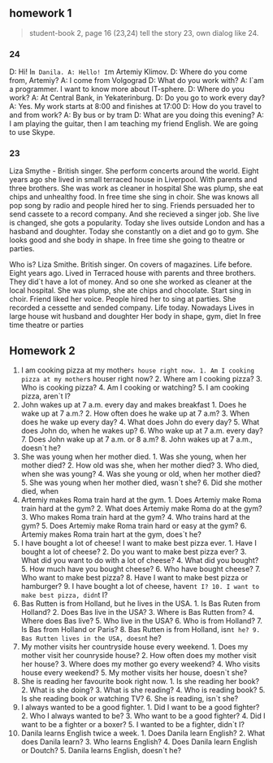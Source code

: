 ## homework 1
  >student-book 2, page 16 (23,24) tell the story 23, own dialog like 24.

  ### 24

  D: Hi! I`m Danila.
  A: Hello! I`m Artemiy Klimov.
  D: Where do you come from, Artemiy?
  A: I come from Volgograd
  D: What do you work with?
  A: I`am a programmer. I want to know more about IT-sphere.
  D: Where do you work?
  A: At Central Bank, in Yekaterinburg.
  D: Do you go to work every day? 
  A: Yes. My work starts at 8:00 and finishes at 17:00
  D: How do you travel to and from work?
  A: By bus or by tram
  D: What are you doing this evening?
  A: I am playing the guitar, then I am teaching my friend English. We are going to use Skype.

  ### 23

  Liza Smythe - British singer.
  She perform concerts around the world.
  Eight years ago she lived in small terraced house in Liverpool.
  With parents and three brothers.
  She was work as cleaner in hospital
  She was plump, she eat chips and unhealthy food.
  In free time she sing in choir.
  She was knows all pop song by radio and people hired her to sing.
  Friends persuaded her to send cassete to a record company.
  And she recieved a singer job.
  She live is changed, she gots a popularity. 
  Today she lives outside London and has a hasband and doughter.
  Today she constantly on a diet and go to gym.
  She looks good and she body in shape.
  In free time she going to theatre or parties.
   

  Who is?
    Liza Smithe.
    British singer.
    On covers of magazines.
  Life before.
    Eight years ago.
    Lived in Terraced house with parents and three brothers.
    They did`t have a lot of money.
    And so one she worked as cleaner at the local hospital.
    She was plump, she ate chips and chocolate.
    Start sing in choir.
    Friend liked her voice.
    People hired her to sing at parties.
    She recorded a cessette and sended company.
  Life today. Nowadays
    Lives in large house wit husband and doughter
    Her body in shape, gym, diet
    In free time theatre or parties

## Homework 2
  1. I am cooking pizza at my mother`s house right now.
    1. Am I cooking pizza at my mother`s houser right now?
    2. Where am I cooking pizza?
    3. Who is cooking pizza?
    4. Am I cooking or watching?
    5. I am cooking pizza, aren`t I?
  2. John wakes up at 7 a.m. every day and makes breakfast
    1. Does he wake up at 7 a.m.?
    2. How often does he wake up at 7 a.m?
    3. When does he wake up every day?
    4. What does John do every day?
    5. What does John do, when he wakes up?
    6. Who wake up at 7 a.m. every day?
    7. Does John wake up at 7 a.m. or 8 a.m?
    8. John wakes up at 7 a.m., doesn`t he?
  3. She was young when her mother died.
    1. Was she young, when her mother died?
    2.  How old was she, when her mother died?
    3. Who died, when she was young?
    4. Was she young or old, when her mother died?
    5. She was young when her mother died, wasn`t she?
    6. Did she mother died, when  
  4. Artemiy makes Roma train hard at the gym.
    1. Does Artemiy make Roma train hard at the gym?
    2. What does Artemiy make Roma do at the gym?
    3. Who makes Roma train hard at the gym?
    4. Who trains hard at the gym?
    5. Does Artemiy make Roma train hard or easy at the gym?
    6. Artemiy makes Roma train hart at the gym, does`t he?
  5. I have bought a lot of cheese! I want to make best pizza ever.
    1. Have I bought a lot of cheese?
    2. Do you want to make best pizza ever?
    3. What did you want to do with a lot of cheese?
    4. What did you bought?
    5. How much have you bought cheese?
    6. Who have bought cheese?
    7. Who want to make best pizza?
    8. Have I want to make best pizza or hamburger?
    9. I have bought a lot of cheese, haven`t I?
    10. I want to make best pizza, didn`t I?
  6. Bas Rutten is from Holland, but he lives in the USA.
    1. Is Bas Ruten from Holland?
    2. Does Bas live in the USA?
    3. Where is Bas Rutten from?
    4. Where does Bas live?
    5. Who live in the USA?
    6. Who is from Holland?
    7. Is Bas from Holland or Paris?
    8. Bas Rutten is from Holland, isn`t he?
    9. Bas Rutten lives in the USA, doesn`t he?
  7. My mother visits her countryside house every weekend.
    1. Does my mother visit her counryside house?
    2. How often does my mother visit her house?
    3. Where does my mother go every weekend?
    4. Who visits house every weekend?
    5. My mother visits her house, doesn`t she?
  8. She is reading her favourite book right now.
    1. Is she reading her book?
    2. What is she doing?
    3. What is she reading?
    4. Who is reading book?
    5. Is she reading book or watching TV?
    6. She is reading, isn`t she?
  9. I always wanted to be a good fighter.
    1. Did I want to be a good fighter?
    2. Who I always wanted to be?
    3. Who want to be a good fighter?
    4. Did I want to be a fighter or a boxer?
    5. I wanted to be a fighter, didn`t I?
  10. Danila learns English twice a week.
    1. Does Danila learn English?
    2. What does Danila learn?
    3. Who learns English?
    4. Does Danila learn English or Doutch?
    5. Danila learns English, doesn`t he?